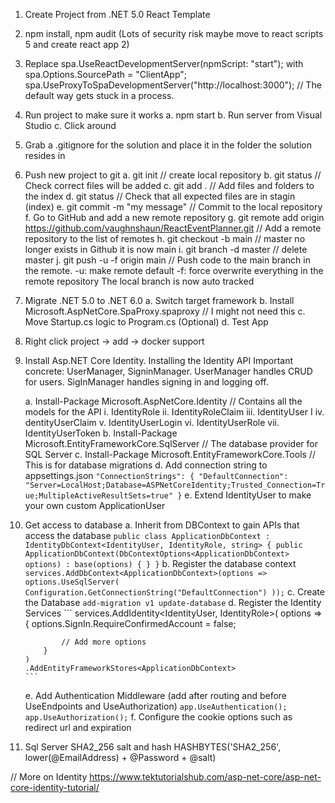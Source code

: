1. Create Project from .NET 5.0 React Template
2. npm install, npm audit (Lots of security risk maybe move to react scripts 5 and create react app 2)
3. Replace spa.UseReactDevelopmentServer(npmScript: "start"); with
	spa.Options.SourcePath = "ClientApp";
      spa.UseProxyToSpaDevelopmentServer("http://localhost:3000");
	// The default way gets stuck in a process.
4. Run project to make sure it works
	a. npm start
	b. Run server from Visual Studio
	c. Click around
5. Grab a .gitignore for the solution and place it in the folder the solution resides in
6. Push new project to git
	a. git init // create local repository
	b. git status // Check correct files will be added
	c. git add . // Add files and folders to the index
	d. git status // Check that all expected files are in stagin (index)
	e. git commit -m "my message" // Commit to the local repository
	f. Go to GitHub and add a new remote repository
	g. git remote add origin https://github.com/vaughnshaun/ReactEventPlanner.git // Add a remote repository to the list of remotes
	h. git checkout -b main // master no longer exists in Github it is now main
	i. git branch -d master // delete master
	j. git push -u -f origin main // Push code to the main branch in the remote. -u: make remote default -f: force overwrite everything in the remote repository
	The local branch is now auto tracked
7. Migrate .NET 5.0 to .NET 6.0
	a. Switch target framework
	b. Install Microsoft.AspNetCore.SpaProxy.spaproxy // I might not need this
	c. Move Startup.cs logic to Program.cs (Optional)
	d. Test App
8. Right click project -> add -> docker support
9. Install Asp.NET Core Identity. Installing the Identity API
	Important concrete: UserManager, SigninManager. UserManager handles CRUD for users. 
	SigInManager handles signing in and logging off.
	
	a. Install-Package Microsoft.AspNetCore.Identity // Contains all the models for the API
		i. IdentityRole
		ii. IdentityRoleClaim
		iii. IdentityUser
I		iv. dentityUserClaim
		v. IdentityUserLogin
		vi. IdentityUserRole
		vii. IdentityUserToken
	b. Install-Package Microsoft.EntityFrameworkCore.SqlServer // The database provider for SQL Server
	c. Install-Package Microsoft.EntityFrameworkCore.Tools // This is for database migrations
	d. Add connection string to appsettings.json
		```
		"ConnectionStrings": {
			"DefaultConnection": "Server=LocalHost;Database=ASPNetCoreIdentity;Trusted_Connection=True;MultipleActiveResultSets=true"
		}
		```
	e. Extend IdentityUser to make your own custom ApplicationUser
10. Get access to database
	a. Inherit from DBContext to gain APIs that access the database
		```
		public class ApplicationDbContext : IdentityDbContext<IdentityUser, IdentityRole, string>
		{
			public ApplicationDbContext(DbContextOptions<ApplicationDbContext> options)
		: base(options)
			{
			}
		}
		```
	b. Register the database context
		```
		services.AddDbContext<ApplicationDbContext>(options =>
			options.UseSqlServer(
				Configuration.GetConnectionString("DefaultConnection")
		));
		```
	c. Create the Database
		```
		add-migration v1
		update-database
		```
	d. Register the Identity Services
		```
		services.AddIdentity<IdentityUser, IdentityRole>(
			options => {
				options.SignIn.RequireConfirmedAccount = false;

				// Add more options
			}
		)
		.AddEntityFrameworkStores<ApplicationDbContext>
		```
	e. Add Authentication Middleware (add after routing and before UseEndpoints and UseAuthorization)
		```
		app.UseAuthentication();
		app.UseAuthorization();
		```
	f. Configure the cookie options such as redirect url and expiration
9. Sql Server SHA2_256 salt and hash HASHBYTES('SHA2_256', lower(@EmailAddress) + @Password + @salt)

// More on Identity
https://www.tektutorialshub.com/asp-net-core/asp-net-core-identity-tutorial/